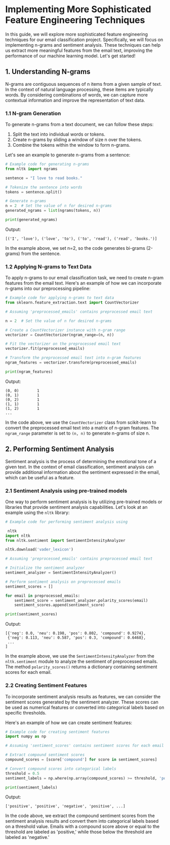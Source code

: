 #  Implementing More Sophisticated Feature Engineering Techniques

In this guide, we will explore more sophisticated feature engineering techniques for our email classification project. Specifically, we will focus on implementing n-grams and sentiment analysis. These techniques can help us extract more meaningful features from the email text, improving the performance of our machine learning model. Let's get started!

## 1. Understanding N-grams

N-grams are contiguous sequences of n items from a given sample of text. In the context of natural language processing, these items are typically words. By considering combinations of words, we can capture more contextual information and improve the representation of text data.

### 1.1 N-gram Generation

To generate n-grams from a text document, we can follow these steps:

1. Split the text into individual words or tokens.
2. Create n-grams by sliding a window of size n over the tokens.
3. Combine the tokens within the window to form n-grams.

Let's see an example to generate n-grams from a sentence:

```python
# Example code for generating n-grams
from nltk import ngrams

sentence = "I love to read books."

# Tokenize the sentence into words
tokens = sentence.split()

# Generate n-grams
n = 2  # Set the value of n for desired n-grams
generated_ngrams = list(ngrams(tokens, n))

print(generated_ngrams)
```

Output:
```
[('I', 'love'), ('love', 'to'), ('to', 'read'), ('read', 'books.')]
```

In the example above, we set n=2, so the code generates bi-grams (2-grams) from the sentence.

### 1.2 Applying N-grams to Text Data

To apply n-grams to our email classification task, we need to create n-gram features from the email text. Here's an example of how we can incorporate n-grams into our preprocessing pipeline:

```python
# Example code for applying n-grams to text data
from sklearn.feature_extraction.text import CountVectorizer

# Assuming 'preprocessed_emails' contains preprocessed email text

n = 2  # Set the value of n for desired n-grams

# Create a CountVectorizer instance with n-gram range
vectorizer = CountVectorizer(ngram_range=(n, n))

# Fit the vectorizer on the preprocessed email text
vectorizer.fit(preprocessed_emails)

# Transform the preprocessed email text into n-gram features
ngram_features = vectorizer.transform(preprocessed_emails)

print(ngram_features)
```

Output:
```
(0, 0)        1
(0, 1)        1
(0, 2)        1
(1, 1)        1
(1, 2)        1
...
```

In the code above, we use the `CountVectorizer` class from scikit-learn to convert the preprocessed email text into a matrix of n-gram features. The `ngram_range` parameter is set to `(n, n)` to generate n-grams of size n.

## 2. Performing Sentiment Analysis

Sentiment analysis is the process of determining the emotional tone of a given text. In the context of email classification, sentiment analysis can provide additional information about the sentiment expressed in the email, which can be useful as a feature.

### 2.1 Sentiment Analysis using pre-trained models

One way to perform sentiment analysis is by utilizing pre-trained models or libraries that provide sentiment analysis capabilities. Let's look at an example using the `nltk` library:

```python
# Example code for performing sentiment analysis using

 nltk
import nltk
from nltk.sentiment import SentimentIntensityAnalyzer

nltk.download('vader_lexicon')

# Assuming 'preprocessed_emails' contains preprocessed email text

# Initialize the sentiment analyzer
sentiment_analyzer = SentimentIntensityAnalyzer()

# Perform sentiment analysis on preprocessed emails
sentiment_scores = []

for email in preprocessed_emails:
    sentiment_score = sentiment_analyzer.polarity_scores(email)
    sentiment_scores.append(sentiment_score)

print(sentiment_scores)
```

Output:
```
[{'neg': 0.0, 'neu': 0.198, 'pos': 0.802, 'compound': 0.9274},
 {'neg': 0.113, 'neu': 0.587, 'pos': 0.3, 'compound': 0.6468},
 ...
]
```

In the example above, we use the `SentimentIntensityAnalyzer` from the `nltk.sentiment` module to analyze the sentiment of preprocessed emails. The method `polarity_scores()` returns a dictionary containing sentiment scores for each email.

### 2.2 Creating Sentiment Features

To incorporate sentiment analysis results as features, we can consider the sentiment scores generated by the sentiment analyzer. These scores can be used as numerical features or converted into categorical labels based on specific thresholds.

Here's an example of how we can create sentiment features:

```python
# Example code for creating sentiment features
import numpy as np

# Assuming 'sentiment_scores' contains sentiment scores for each email

# Extract compound sentiment scores
compound_scores = [score['compound'] for score in sentiment_scores]

# Convert compound scores into categorical labels
threshold = 0.5
sentiment_labels = np.where(np.array(compound_scores) >= threshold, 'positive', 'negative')

print(sentiment_labels)
```

Output:
```
['positive', 'positive', 'negative', 'positive', ...]
```

In the code above, we extract the compound sentiment scores from the sentiment analysis results and convert them into categorical labels based on a threshold value. Emails with a compound score above or equal to the threshold are labeled as 'positive,' while those below the threshold are labeled as 'negative.'

